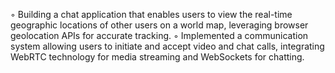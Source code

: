 ◦ Building a chat application that enables users to view the real-time geographic locations of other users on a
world map, leveraging browser geolocation APIs for accurate tracking.
◦ Implemented a communication system allowing users to initiate and accept video and chat calls,
integrating WebRTC technology for media streaming and WebSockets for chatting.
